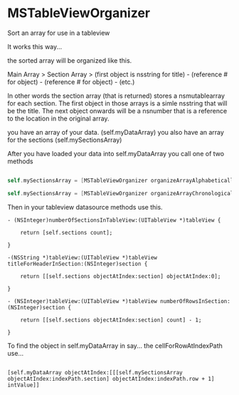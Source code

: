 MSTableViewOrganizer
====================

Sort an array for use in a tableview

It works this way...

the sorted array will be organized like this.

Main Array > Section Array > (first object is nsstring for title) - (reference # for object) - (reference # for object) - (etc.)

In other words the section array (that is returned) stores a nsmutablearray for each section. 
The first object in those arrays is a simle nsstring that will be the title.
The next object onwards will be a nsnumber that is a reference to the location in the original array.

you have an array of your data. (self.myDataArray)
you also have an array for the sections (self.mySectionsArray)

After you have loaded your data into self.myDataArray you call one of two methods

```objective-c

self.mySectionsArray = [MSTableViewOrganizer organizeArrayAlphabetically:self.myDataArray withSortDescriptor:sortDescriptor withInitialSortDescriptor:initialSortDescriptor];

self.mySectionsArray = [MSTableViewOrganizer organizeArrayChronologically:self.myDataArray withSortDescriptor:sortDescriptor withInitialSortDescriptor:initialSortDescriptor];```
```
Then in your tableview datasource methods use this.
```
- (NSInteger)numberOfSectionsInTableView:(UITableView *)tableView {
    
    return [self.sections count];
    
}

-(NSString *)tableView:(UITableView *)tableView titleForHeaderInSection:(NSInteger)section {
    
    return [[self.sections objectAtIndex:section] objectAtIndex:0];
    
}

- (NSInteger)tableView:(UITableView *)tableView numberOfRowsInSection:(NSInteger)section {
    
    return [[self.sections objectAtIndex:section] count] - 1;

}
```

To find the object in self.myDataArray in say... the cellForRowAtIndexPath use...

```

[self.myDataArray objectAtIndex:[[[self.mySectionsArray objectAtIndex:indexPath.section] objectAtIndex:indexPath.row + 1] intValue]]

```